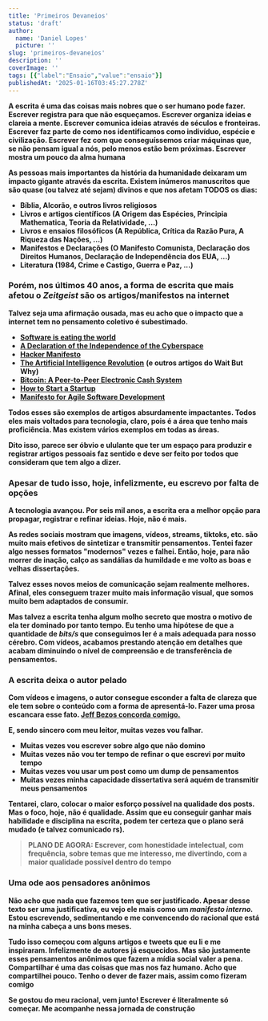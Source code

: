 ```yaml
---
title: 'Primeiros Devaneios'
status: 'draft'
author:
  name: 'Daniel Lopes'
  picture: ''
slug: 'primeiros-devaneios'
description: ''
coverImage: ''
tags: [{"label":"Ensaio","value":"ensaio"}]
publishedAt: '2025-01-16T03:45:27.278Z'
---
```


**A escrita é uma das coisas mais nobres que o ser humano pode fazer. Escrever registra para que não esqueçamos. Escrever organiza ideias e clareia a mente. Escrever comunica ideias através de séculos e fronteiras. Escrever faz parte de como nos identificamos como indivíduo, espécie e civilização. Escrever fez com que conseguíssemos criar máquinas que, se não pensam igual a nós, pelo menos estão bem próximas. Escrever mostra um pouco da alma humana**

**As pessoas mais importantes da história da humanidade deixaram um impacto gigante através da escrita. Existem inúmeros manuscritos que são quase (ou talvez até sejam) divinos e que nos afetam TODOS os dias:**

- **Bíblia, Alcorão, e outros livros religiosos**
- **Livros e artigos científicos (A Origem das Espécies, Principia Mathematica, Teoria da Relatividade, ...)**
- **Livros e ensaios filosóficos (A República, Crítica da Razão Pura, A Riqueza das Nações, ...)**
- **Manifestos e Declarações (O Manifesto Comunista, Declaração dos Direitos Humanos, Declaração de Independência dos EUA, ...)**
- **Literatura (1984, Crime e Castigo, Guerra e Paz, ...)**

### **Porém, nos últimos 40 anos, a forma de escrita que mais afetou o *Zeitgeist* são os artigos/manifestos na internet**

**Talvez seja uma afirmação ousada, mas eu acho que o impacto que a internet tem no pensamento coletivo é subestimado.**

- [**Software is eating the world**](https://a16z.com/why-software-is-eating-the-world/)
- [**A Declaration of the Independence of the Cyberspace**](https://www.eff.org/cyberspace-independence)
- [**Hacker Manifesto**](http://subsol.c3.hu/subsol_2/contributors0/warktext.html)
- [**The Artificial Intelligence Revolution**](https://waitbutwhy.com/2015/01/artificial-intelligence-revolution-1.html) **(e outros artigos do Wait But Why)**
- [**Bitcoin: A Peer-to-Peer Electronic Cash System**](https://bitcoin.org/bitcoin.pdf)
- [**How to Start a Startup**](https://paulgraham.com/start.html)
- [**Manifesto for Agile Software Development**](https://agilemanifesto.org/)

**Todos esses são exemplos de artigos absurdamente impactantes. Todos eles mais voltados para tecnologia, claro, pois é a área que tenho mais proficiência. Mas existem vários exemplos em todas as áreas.**

**Dito isso, parece ser óbvio e ululante que ter um espaço para produzir e registrar artigos pessoais faz sentido e deve ser feito por todos que consideram que tem algo a dizer.**

### **Apesar de tudo isso, hoje, infelizmente, eu escrevo por falta de opções**

**A tecnologia avançou. Por seis mil anos, a escrita era a melhor opção para propagar, registrar e refinar ideias. Hoje, não é mais.**

**As redes sociais mostram que imagens, vídeos, streams, tiktoks, etc. são muito mais efetivos de sintetizar e transmitir pensamentos. Tentei fazer algo nesses formatos "modernos" vezes e falhei. Então, hoje, para não morrer de inação, calço as sandálias da humildade e me volto as boas e velhas dissertações.**

**Talvez esses novos meios de comunicação sejam realmente melhores. Afinal, eles conseguem trazer muito mais informação visual, que somos muito bem adaptados de consumir.**

**Mas talvez a escrita tenha algum molho secreto que mostra o motivo de ela ter dominado por tanto tempo. Eu tenho uma hipótese de que a quantidade de *bits/s* que conseguimos ler é a mais adequada para nosso cérebro. Com vídeos, acabamos prestando atenção em detalhes que acabam diminuindo o nível de compreensão e de transferência de pensamentos.**

### **A escrita deixa o autor pelado**

**Com vídeos e imagens, o autor consegue esconder a falta de clareza que ele tem sobre o conteúdo com a forma de apresentá-lo. Fazer uma prosa escancara esse fato. [Jeff Bezos concorda comigo.](https://www.sixpagermemo.com/blog/jeff-bezos-lex-fridman-six-page-memo)**

**E, sendo sincero com meu leitor, muitas vezes vou falhar.**

- **Muitas vezes vou escrever sobre algo que não domino**
- **Muitas vezes não vou ter tempo de refinar o que escrevi por muito tempo**
- **Muitas vezes vou usar um post como um dump de pensamentos**
- **Muitas vezes minha capacidade dissertativa será aquém de transmitir meus pensamentos**

**Tentarei, claro, colocar o maior esforço possível na qualidade dos posts. Mas o foco, hoje, não é qualidade. Assim que eu conseguir ganhar mais habilidade e disciplina na escrita, podem ter certeza que o plano será mudado (e talvez comunicado rs).**

> **PLANO DE AGORA: Escrever, com honestidade intelectual, com frequência, sobre temas que me interesso, me divertindo, com a maior qualidade possível dentro do tempo**

### **Uma ode aos pensadores anônimos**

**Não acho que nada que fazemos tem que ser justificado. Apesar desse texto ser uma justificativa, eu vejo ele mais como um *manifesto interno.* Estou escrevendo, sedimentando e me convencendo do racional que está na minha cabeça a uns bons meses.**

**Tudo isso começou com alguns artigos e tweets que eu li e me inspiraram. Infelizmente de autores já esquecidos. Mas são justamente esses pensamentos anônimos que fazem a mídia social valer a pena. Compartilhar é uma das coisas que mas nos faz humano. Acho que compartilhei pouco. Tenho o dever de fazer mais, assim como fizeram comigo**

**Se gostou do meu racional, vem junto! Escrever é literalmente só começar. Me acompanhe nessa jornada de construção**
